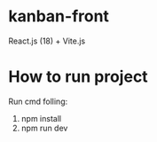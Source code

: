# kanban-front
React.js (18) + Vite.js

# How to run project

Run cmd folling:
1. npm install
2. npm run dev
